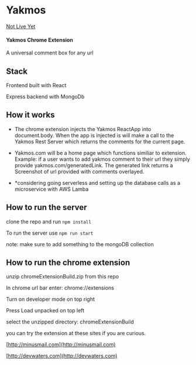# Yakmos
[Not Live Yet](https://github.com/bcwaters/yakmos)

#### Yakmos Chrome Extension
A universal comment box for any url

## Stack
Frontend built with React

Express backend with MongoDb

## How it works

- The chrome extension injects the Yakmos ReactApp into document.body. When the app is injected is will make a call to the Yakmos Rest Server which returns the comments for the current page.

- Yakmos.com will be a home page which functions similiar to extension. Example: if a user wants to add yakmos comment to their url they simply provide yakmos.com/generatedLink. The generated link returns a Screenshot of url provided with comments overlayed.

- *considering going serverless  and setting up the database calls as a microservice with AWS Lamba 

## How to run the server

clone the repo and run ```npm install ```

To run the server use ``` npm run start ```

note: make sure to add something to the mongoDB collection

## How to run the chrome extension

unzip chromeExtensionBuild.zip from this repo

In chrome url bar enter: chrome://extensions

Turn on developer mode on top right

Press Load unpacked on top left

select the unzipped directory: chromeExtensionBuild

you can try the extension at these sites if you are curious.

[http://minusmail.com](http://minusmail.com)

[http://devwaters.com](http://devwaters.com)



